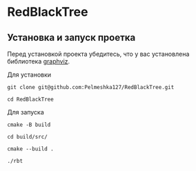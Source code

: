 # RedBlackTree

## Установка и запуск проетка
Перед установкой проекта убедитесь, что у вас установлена библиотека [graphviz](https://graphviz.org).

Для установки
```
git clone git@github.com:Pelmeshka127/RedBlackTree.git

cd RedBlackTree
```

Для запуска
```
cmake -B build

cd build/src/

cmake --build .

./rbt
```